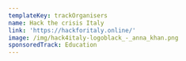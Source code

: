 ```yaml
---
templateKey: trackOrganisers
name: Hack the crisis Italy
link: 'https://hackforitaly.online/'
image: /img/hack4italy-logoblack_-_anna_khan.png
sponsoredTrack: Education
---
```

